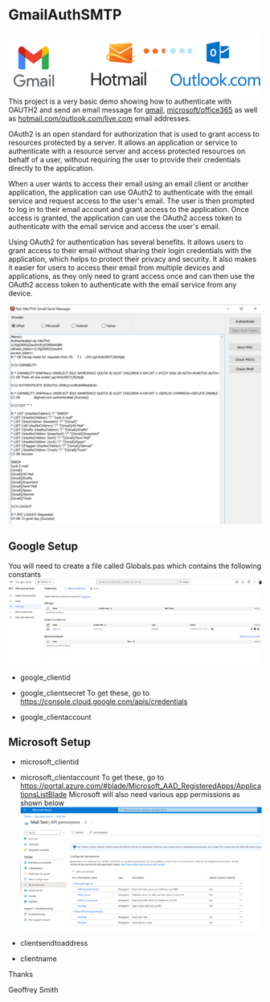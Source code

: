 # GmailAuthSMTP
![](Images/SMTPServiceLogos.png)
This project is a very basic demo showing how to authenticate with OAUTH2 and send an email message for [gmail](https://www.gmail.com), [microsoft/office365](https://outlook.office.com/mail/) as well as [hotmail.com/outlook.com/live.com](https://www.outlook.com) email addresses.

OAuth2 is an open standard for authorization that is used to grant access to resources protected by a server. It allows an application or service to authenticate with a resource server and access protected resources on behalf of a user, without requiring the user to provide their credentials directly to the application.

When a user wants to access their email using an email client or another application, the application can use OAuth2 to authenticate with the email service and request access to the user's email. The user is then prompted to log in to their email account and grant access to the application. Once access is granted, the application can use the OAuth2 access token to authenticate with the email service and access the user's email.

Using OAuth2 for authentication has several benefits. It allows users to grant access to their email without sharing their login credentials with the application, which helps to protect their privacy and security. It also makes it easier for users to access their email from multiple devices and applications, as they only need to grant access once and can then use the OAuth2 access token to authenticate with the email service from any device.

![](Images/SampleIMAPSession.png)
## Google Setup

You will need to create a file called Globals.pas which contains the following constants
![](Images/GooglePermissions.png)
  * google_clientid
  * google_clientsecret
To get these, go to https://console.cloud.google.com/apis/credentials

  * google_clientaccount

## Microsoft Setup

  * microsoft_clientid
  * microsoft_clientaccount
To get these, go to https://portal.azure.com/#blade/Microsoft_AAD_RegisteredApps/ApplicationsListBlade
Microsoft will also need various app permissions as shown below
![](Images/MSPermissions.png)

  * clientsendtoaddress
  * clientname


Thanks

Geoffrey Smith

